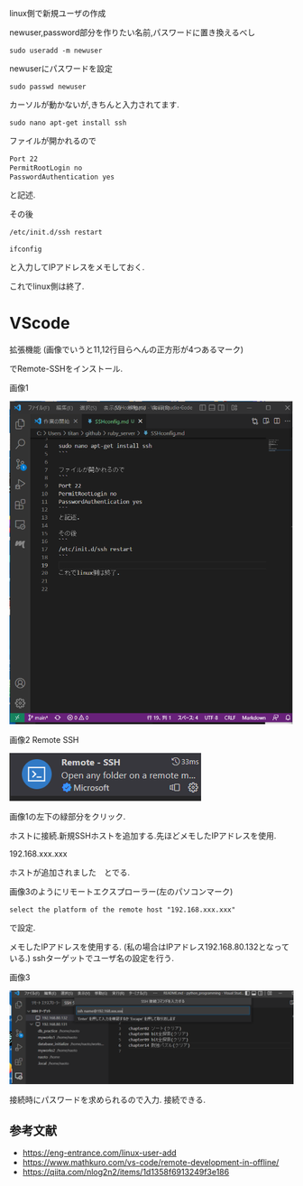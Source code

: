 
linux側で新規ユーザの作成

newuser,password部分を作りたい名前,パスワードに置き換えるべし
```
sudo useradd -m newuser

```

newuserにパスワードを設定
```
sudo passwd newuser
```
カーソルが動かないが,きちんと入力されてます.



```
sudo nano apt-get install ssh
```

ファイルが開かれるので
```
Port 22
PermitRootLogin no
PasswordAuthentication yes
```
と記述.

その後
```
/etc/init.d/ssh restart
```


```
ifconfig
```
と入力してIPアドレスをメモしておく.

これでlinux側は終了.


# VScode

拡張機能
(画像でいうと11,12行目らへんの正方形が4つあるマーク)

でRemote-SSHをインストール.

画像1
<p><img src="./howtossh/ssh1.PNG" alt="ssh" /></p>

画像2 Remote SSH
<p><img src="./howtossh/remote_ssh.PNG" alt="ssh" /></p>

画像1の左下の緑部分をクリック.


ホストに接続.新規SSHホストを追加する.先ほどメモしたIPアドレスを使用.

192.168.xxx.xxx

ホストが追加されました　とでる.

画像3のようにリモートエクスプローラー(左のパソコンマーク)
```
select the platform of the remote host "192.168.xxx.xxx"
```
で設定.

メモしたIPアドレスを使用する.
(私の場合はIPアドレス192.168.80.132となっている.)
sshターゲットでユーザ名の設定を行う.

画像3
<p><img src="./howtossh/ssh2.PNG" alt="ssh" /></p>

接続時にパスワードを求められるので入力. 接続できる.


## 参考文献

- https://eng-entrance.com/linux-user-add
- https://www.mathkuro.com/vs-code/remote-development-in-offline/
- https://qiita.com/nlog2n2/items/1d1358f6913249f3e186